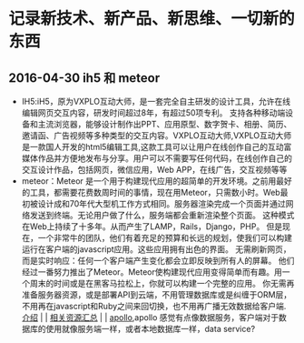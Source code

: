 # 记录新技术、新产品、新思维、一切新的东西
## 2016-04-30 ih5 和 meteor
- IH5:iH5，原为VXPLO互动大师，是一套完全自主研发的设计工具，允许在线编辑网页交互内容，研发时间超过8年，有超过50项专利。 支持各种移动端设备和主流浏览器，能够设计制作出PPT、应用原型、数字贺卡、相册、简历、邀请函、广告视频等多种类型的交互内容。VXPLO互动大师,VXPLO互动大师是一款国人开发的html5编辑工具,这款工具可以让用户在线创作自己的互动富媒体作品并方便地发布与分享。用户可以不需要写任何代码，在线创作自己的交互设计作品，包括网页，微信应用，Web APP，在线广告，交互视频等等
- meteor：Meteor 是一个用于构建现代应用的超简单的开发环境。之前用最好的工具，都需要花费数周时间的事情，现在用Meteor，只需数小时。Web最初被设计成和70年代大型机工作方式相同。服务器渲染完成一个页面并通过网络发送到终端。无论用户做了什么，服务端都会重新渲染整个页面。 这种模式在Web上持续了十多年。从而产生了LAMP，Rails，Django，PHP。
但是现在，一个非常牛的团队，他们有着充足的预算和长远的规划，使我们可以构建运行在客户端的javascript应用。这些应用拥有出色的界面。 无需刷新网页，而是实时响应：任何一个客户端产生变化都会立即反映到所有人的屏幕。
他们经过一番努力推出了Meteor。Meteor使构建现代应用变得简单而有趣。用一个周末的时间或是在黑客马拉松上，你就可以构建一个完整的应用。 你无需再准备服务器资源，或是部署API到云端，不用管理数据库或是纠缠于ORM层，不用再在javascript和Ruby之间来回切换，也不用再广播无效数据给客户端.  [介绍](http://docs.meteorhub.org/#/basic/)   |     |   [相关资源汇总](http://www.meteorhub.org/t/meteor/100)      |     |   [apollo](http://www.meteorhub.org/t/apollo/367),apollo 感觉有点像数据服务，客户端对于数据库的使用就像服务端一样，或者本地数据库一样，data service? 
